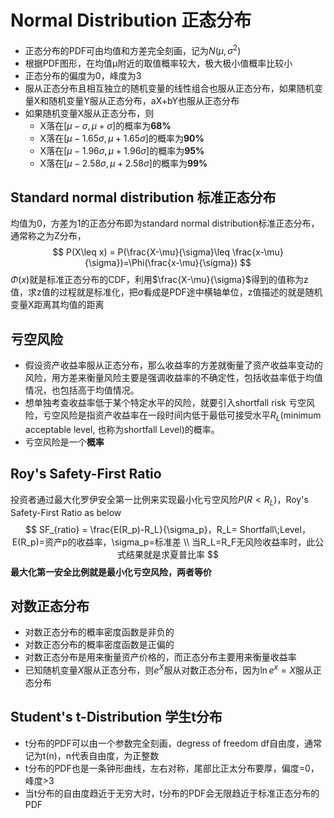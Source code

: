 # Normal Distribution 正态分布
* 正态分布的PDF可由均值和方差完全刻画，记为$N(μ,\sigma^2)$
* 根据PDF图形，在均值μ附近的取值概率较大，极大极小值概率比较小
* 正态分布的偏度为0，峰度为3
* 服从正态分布且相互独立的随机变量的线性组合也服从正态分布，如果随机变量X和随机变量Y服从正态分布，aX+bY也服从正态分布
* 如果随机变量X服从正态分布，则
  * X落在$[\mu-\sigma,\mu+\sigma]$的概率为**68%**
  * X落在$[\mu-1.65\sigma,\mu+1.65\sigma]$的概率为**90%**
  * X落在$[\mu-1.96\sigma,\mu+1.96\sigma]$的概率为**95%**
  * X落在$[\mu-2.58\sigma,\mu+2.58\sigma]$的概率为**99%**

## Standard normal distribution 标准正态分布
均值为0，方差为1的正态分布即为standard normal distribution标准正态分布，通常称之为Z分布，
$$
P(X\leq x) = P(\frac{X-\mu}{\sigma}\leq \frac{x-\mu}{\sigma})=\Phi(\frac{x-\mu}{\sigma})
$$
$\Phi(x)$就是标准正态分布的CDF，利用$\frac{X-\mu}{\sigma}$得到的值称为z值，求z值的过程就是标准化，把$\sigma$看成是PDF途中横轴单位，z值描述的就是随机变量X距离其均值的距离

## 亏空风险
* 假设资产收益率服从正态分布，那么收益率的方差就衡量了资产收益率变动的风险，用方差来衡量风险主要是强调收益率的不确定性，包括收益率低于均值情况，也包括高于均值情况。
* 想单独考查收益率低于某个特定水平的风险，就要引入shortfall risk 亏空风险，亏空风险是指资产收益率在一段时间内低于最低可接受水平$R_L$(minimum acceptable level, 也称为shortfall Level)的概率。
* 亏空风险是一个**概率**

## Roy's Safety-First Ratio
投资者通过最大化罗伊安全第一比例来实现最小化亏空风险$P(R<R_L)$，Roy's Safety-First Ratio as below
$$
SF_{ratio} = \frac{E(R_p)-R_L}{\sigma_p}，R_L= Shortfall\;Level，E(R_p)=资产p的收益率，\sigma_p=标准差 \\
当R_L=R_F无风险收益率时，此公式结果就是求夏普比率
$$
**最大化第一安全比例就是最小化亏空风险，两者等价**

## 对数正态分布
* 对数正态分布的概率密度函数是非负的
* 对数正态分布的概率密度函数是正偏的
* 对数正态分布是用来衡量资产价格的，而正态分布主要用来衡量收益率
* 已知随机变量$X$服从正态分布，则$e^X$服从对数正态分布，因为$\ln{e^x}=X$服从正态分布

## Student's t-Distribution 学生t分布
* t分布的PDF可以由一个参数完全刻画，degress of freedom df自由度，通常记为t(n)，n代表自由度，为正整数
* t分布的PDF也是一条钟形曲线，左右对称，尾部比正太分布要厚，偏度=0，峰度>3
* 当t分布的自由度趋近于无穷大时，t分布的PDF会无限趋近于标准正态分布的PDF

